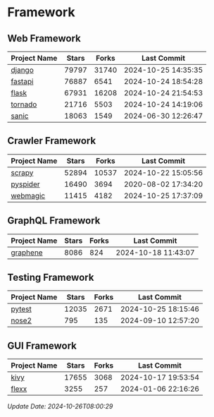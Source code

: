 # Framework

## Web Framework
| Project Name | Stars | Forks | Last Commit |
| ------------ | ----- | ----- | ----------- |
| [django](https://github.com/django/django) | 79797 | 31740 | 2024-10-25 14:35:35 |
| [fastapi](https://github.com/fastapi/fastapi) | 76887 | 6541 | 2024-10-24 18:54:28 |
| [flask](https://github.com/pallets/flask) | 67931 | 16208 | 2024-10-24 21:54:53 |
| [tornado](https://github.com/tornadoweb/tornado) | 21716 | 5503 | 2024-10-24 14:19:06 |
| [sanic](https://github.com/sanic-org/sanic) | 18063 | 1549 | 2024-06-30 12:26:47 |

## Crawler Framework
| Project Name | Stars | Forks | Last Commit |
| ------------ | ----- | ----- | ----------- |
| [scrapy](https://github.com/scrapy/scrapy) | 52894 | 10537 | 2024-10-22 15:05:56 |
| [pyspider](https://github.com/binux/pyspider) | 16490 | 3694 | 2020-08-02 17:34:20 |
| [webmagic](https://github.com/code4craft/webmagic) | 11415 | 4182 | 2024-10-25 17:37:09 |

## GraphQL Framework
| Project Name | Stars | Forks | Last Commit |
| ------------ | ----- | ----- | ----------- |
| [graphene](https://github.com/graphql-python/graphene) | 8086 | 824 | 2024-10-18 11:43:07 |

## Testing Framework
| Project Name | Stars | Forks | Last Commit |
| ------------ | ----- | ----- | ----------- |
| [pytest](https://github.com/pytest-dev/pytest) | 12035 | 2671 | 2024-10-25 18:15:46 |
| [nose2](https://github.com/nose-devs/nose2) | 795 | 135 | 2024-09-10 12:57:20 |

## GUI Framework
| Project Name | Stars | Forks | Last Commit |
| ------------ | ----- | ----- | ----------- |
| [kivy](https://github.com/kivy/kivy) | 17655 | 3068 | 2024-10-17 19:53:54 |
| [flexx](https://github.com/flexxui/flexx) | 3255 | 257 | 2024-01-06 22:16:26 |

*Update Date: 2024-10-26T08:00:29*